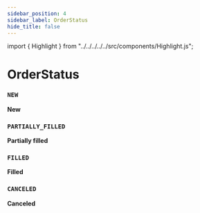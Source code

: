 ```yaml
---
sidebar_position: 4
sidebar_label: OrderStatus
hide_title: false
---
```


import { Highlight } from "../../../../../src/components/Highlight.js";

# OrderStatus

### `NEW`

**New**

### `PARTIALLY_FILLED`

**Partially filled**

### `FILLED`

**Filled**

### `CANCELED`

**Canceled**
